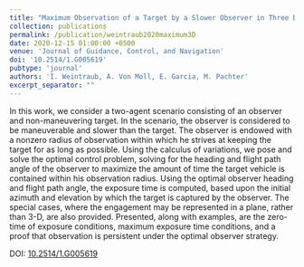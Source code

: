 ```yaml
---
title: "Maximum Observation of a Target by a Slower Observer in Three Dimensions"
collection: publications
permalink: /publication/weintraub2020maximum3D
date: 2020-12-15 01:00:00 +0500
venue: 'Journal of Guidance, Control, and Navigation'
doi: '10.2514/1.G005619'
pubtype: 'journal'
authors: 'I. Weintraub, A. Von Moll, E. Garcia, M. Pachter'
excerpt_separator: ""
---
```

In this work, we consider a two-agent scenario consisting of an observer and non-maneuvering target. In the scenario, the observer is considered to be maneuverable and slower than the target. The observer is endowed with a nonzero radius of observation within which he strives at keeping the target for as long as possible. Using the calculus of variations, we pose and solve the optimal control problem, solving for the heading and flight path angle of the observer to maximize the amount of time the target vehicle is contained within his observation radius. Using the optimal observer heading and flight path angle, the exposure time is computed, based upon the initial azimuth and elevation by which the target is captured by the observer. The special cases, where the engagement may be represented in a plane, rather than 3-D, are also provided. Presented, along with examples, are the zero-time of exposure conditions, maximum exposure time conditions, and a proof that observation is persistent under the optimal observer strategy.


DOI: [10.2514/1.G005619](https://doi.org/10.2514/1.G005619)